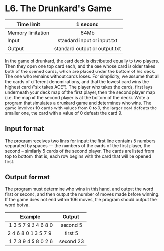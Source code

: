 # L6. The Drunkard's Game

| Time limit     | 1 second           |
| ------------- |:-------------:|
|  Memory limitation   | 64Mb| 
| Input  | standard input or input.txt | 
| Output | standard output or output.txt | 

In the game of drunkard, the card deck is distributed equally to two players. 
Then they open one top card each, and the one whose card is older takes both of the opened cards, which are placed under the bottom of his deck. 
The one who remains without cards loses.
For simplicity, we assume that all the cards of different denominations, and that the lowest card wins the highest card ("six takes ACE").
The player who takes the cards, first lays underneath your deck map of the first player, then the second player map (i.e. the map of the second player is at the bottom of the deck).
Write a program that simulates a drunkard game and determines who wins. The game involves 10 cards with values from 0 to 9, the larger card defeats the smaller one, the card with a value of 0 defeats the card 9.

## **Input format**

The program receives two lines for input: the first line contains 5 numbers separated by spaces — the numbers of the cards of the first player, the second – similarly 5 cards of the second player. The cards are listed from top to bottom, that is, each row begins with the card that will be opened first.

## **Output format**

The program must determine who wins in this hand, and output the word first or second, and then output the number of moves made before winning. If the game does not end within 106 moves, the program should output the word botva.


| Example    | Output        |
| ------------- |:-------------:|
| 1 3 5 7 9 2 4 6 8 0| second 5|
|2 4 6 8 0 1 3 5 7 9| first 5|
| 1 7 3 9 4 5 8 0 2 6| second 23|



